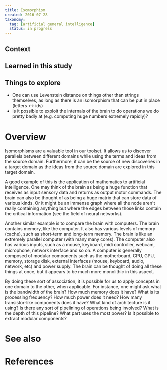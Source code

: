 ```yaml
---
title: Isomorphism
created: 2016-07-28
taxonomy:
  tag: [artificial general intelligence]
  status: in progress
---
```


## Context

## Learned in this study

## Things to explore
* One can use Levenstein distance on things other than strings themselves, as long as there is an isomorphism that can be put in place (letters <-> ids)
* Is it possible to exploit the internals of the brain to do operations we do pretty badly at (e.g. computing huge numbers extremely rapidly)?

# Overview
Isomorphisms are a valuable tool in our toolset. It allows us to discover parallels between different domains while using the terms and ideas from the source domain. Furthermore, it can be the source of new discoveries in a target domain as the ideas from the source domain are explored in this target domain.

A good example of this is the application of mathematics to artificial intelligence. One may think of the brain as being a huge function that receives as input sensory data and returns as output motor commands. The brain can also be thought of as being a huge matrix that can store data of various kinds. Or it might be an immense graph where all the node aren't really containing anything but where the edges between those links contain the critical information (see the field of neural networks).

Another similar example is to compare the brain with computers. The brain contains memory, like the computer. It also has various levels of memory (cache), such as short-term and long-term memory. The brain is like an extremely parallel computer (with many many cores). The computer also has various inputs, such as a mouse, keyboard, midi controller, webcam, microphone, network interface and so on. A computer is generally composed of modular components such as the motherboard, CPU, GPU, memory, storage disk, external interfaces (mouse, keyboard, audio, network, etc) and power supply. The brain can be thought of doing all these things at once, but it appears to be much more monolithic in this aspect.

By doing these sort of association, it is possible for us to apply concepts in one domain to the other, when applicable. For instance, one might ask what is the bandwidth of the brain? How much memory does it have? What is its processing frequency? How much power does it need? How many transistor-like components does it have? What kind of architecture is it using? Is there any sort of pipelining of operations being involved? What is the depth of this pipeline? What part uses the most power? Is it possible to extract modular components?

# See also

# References

